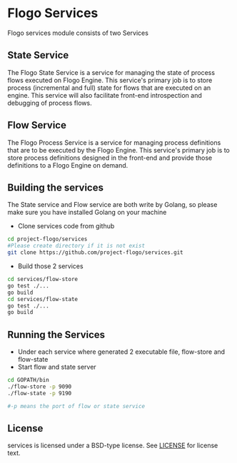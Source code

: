 # Flogo Services

Flogo services module consists of two Services

## State Service
The Flogo State Service is a service for managing the state of process flows executed on Flogo Engine. This service's primary job is to store process (incremental and full) state for flows that are executed on an engine. This service will also facilitate front-end introspection and debugging of process flows.

## Flow Service
The Flogo Process Service is a service for managing process definitions that are to be executed by the Flogo Engine. This service's primary job is to store process definitions designed in the front-end and provide those definitions to a Flogo Engine on demand.


## Building the services

The State service and Flow service are both write by Golang, so please make sure you have installed Golang on your machine

* Clone services code from github
```bash
cd project-flogo/services
#Please create directory if it is not exist
git clone https://github.com/project-flogo/services.git

```
* Build those 2 services
```bash
cd services/flow-store
go test ./...
go build
cd services/flow-state
go test ./...
go build
```

## Running the Services
* Under each service where generated 2 executable file, flow-store and flow-state
* Start flow and state server
```bash
cd GOPATH/bin
./flow-store -p 9090
./flow-state -p 9190

#-p means the port of flow or state service
```

## License
services is licensed under a BSD-type license. See [LICENSE](LICENSE) for license text.
